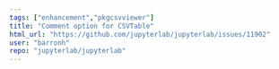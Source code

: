 ```yaml
---
tags: ["enhancement","pkgcsvviewer"]
title: "Comment option for CSVTable"
html_url: "https://github.com/jupyterlab/jupyterlab/issues/11902"
user: "barronh"
repo: "jupyterlab/jupyterlab"
---
```


